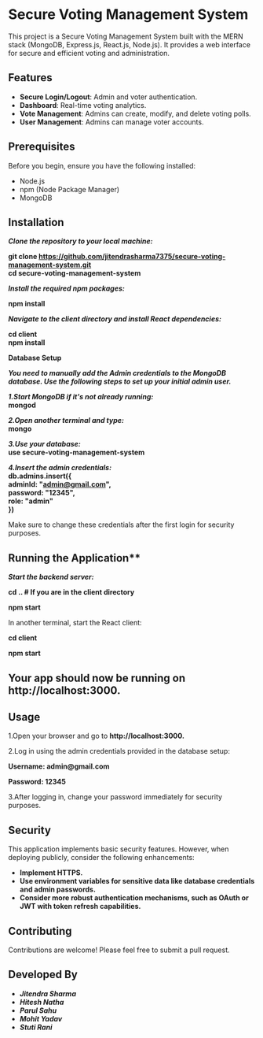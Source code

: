 # Secure Voting Management System

This project is a Secure Voting Management System built with the MERN stack (MongoDB, Express.js, React.js, Node.js). It provides a web interface for secure and efficient voting and administration.

## Features

- **Secure Login/Logout**: Admin and voter authentication.
- **Dashboard**: Real-time voting analytics.
- **Vote Management**: Admins can create, modify, and delete voting polls.
- **User Management**: Admins can manage voter accounts.

## Prerequisites

Before you begin, ensure you have the following installed:
- Node.js
- npm (Node Package Manager)
- MongoDB

## Installation

__*Clone the repository to your local machine:*__

__git clone https://github.com/jitendrasharma7375/secure-voting-management-system.git__ <br>
__cd secure-voting-management-system__ <br>

__*Install the required npm packages:*__ <br>

__npm install__ 

__*Navigate to the client directory and install React dependencies:*__

__cd client__   
__npm install__

**Database Setup**

__*You need to manually add the Admin credentials to the MongoDB database. Use the following steps to set up your initial admin user.*__

__*1.Start MongoDB if it's not already running:*__ <br>
  __mongod__

__*2.Open another terminal and type:*__ <br>
  __mongo__

__*3.Use your database:*__ <br>
**use secure-voting-management-system**

__*4.Insert the admin credentials:*__ <br>
**db.admins.insert({ <br>
     adminId: "admin@gmail.com", <br>
     password: "12345", <br>
     role: "admin" <br>
 })** <br>
 
Make sure to change these credentials after the first login for security purposes.

## Running the Application**

__*Start the backend server:*__

 __cd ..  # If you are in the client directory__
 
 __npm start__

In another terminal, start the React client:

__cd client__

__npm start__

## Your app should now be running on http://localhost:3000.

## Usage
1.Open your browser and go to **http://localhost:3000.**

2.Log in using the admin credentials provided in the database setup:

__Username: admin@gmail.com__

__Password: 12345__

3.After logging in, change your password immediately for security purposes.

## Security

This application implements basic security features. However, when deploying publicly, consider the following enhancements:

- __Implement HTTPS.__
- __Use environment variables for sensitive data like database credentials and admin passwords.__
- __Consider more robust authentication mechanisms, such as OAuth or JWT with token refresh capabilities.__


## Contributing
Contributions are welcome! Please feel free to submit a pull request.

## Developed By
- __*Jitendra Sharma*__
- __*Hitesh Natha*__
- __*Parul Sahu*__
- __*Mohit Yadav*__
- __*Stuti Rani*__







